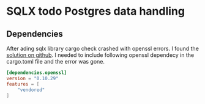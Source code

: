 # SQLX todo Postgres data handling

## Dependencies

After ading sqlx library cargo check crashed with openssl errors. I found the [solution on github](https://github.com/launchbadge/sqlx/issues/473). I needed to include following openssl dependecy in the cargo.toml file and the error was gone.

```toml
[dependencies.openssl]
version = "0.10.29"
features = [
    "vendored"
]
```

